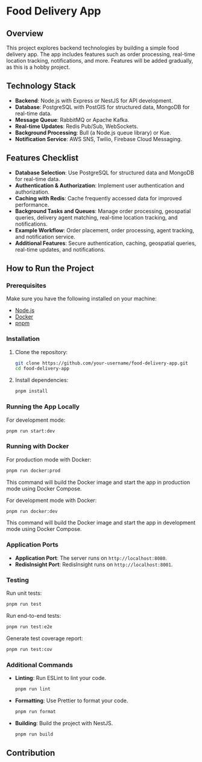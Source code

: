 # Food Delivery App

## Overview

This project explores backend technologies by building a simple food delivery app. The app includes features such as order processing, real-time location tracking, notifications, and more. Features will be added gradually, as this is a hobby project.

## Technology Stack

- **Backend**: Node.js with Express or NestJS for API development.
- **Database**: PostgreSQL with PostGIS for structured data, MongoDB for real-time data.
- **Message Queue**: RabbitMQ or Apache Kafka.
- **Real-time Updates**: Redis Pub/Sub, WebSockets.
- **Background Processing**: Bull (a Node.js queue library) or Kue.
- **Notification Service**: AWS SNS, Twilio, Firebase Cloud Messaging.

## Features Checklist

- **Database Selection**: Use PostgreSQL for structured data and MongoDB for real-time data.
- **Authentication & Authorization**: Implement user authentication and authorization.
- **Caching with Redis**: Cache frequently accessed data for improved performance.
- **Background Tasks and Queues**: Manage order processing, geospatial queries, delivery agent matching, real-time location tracking, and notifications.
- **Example Workflow**: Order placement, order processing, agent tracking, and notification service.
- **Additional Features**: Secure authentication, caching, geospatial queries, real-time updates, and notifications.

## How to Run the Project

### Prerequisites

Make sure you have the following installed on your machine:

- [Node.js](https://nodejs.org/en/download/)
- [Docker](https://www.docker.com/products/docker-desktop/)
- [pnpm](https://pnpm.io/installation)

### Installation

1. Clone the repository:

   ```bash
   git clone https://github.com/your-username/food-delivery-app.git
   cd food-delivery-app
   ```

2. Install dependencies:
   ```bash
   pnpm install
   ```

### Running the App Locally

For development mode:

```bash
pnpm run start:dev
```

### Running with Docker

For production mode with Docker:

```bash
pnpm run docker:prod
```

This command will build the Docker image and start the app in production mode using Docker Compose.

For development mode with Docker:

```bash
pnpm run docker:dev
```

This command will build the Docker image and start the app in development mode using Docker Compose.

### Application Ports

- **Application Port**: The server runs on `http://localhost:8080`.
- **RedisInsight Port**: RedisInsight runs on `http://localhost:8001`.

### Testing

Run unit tests:

```bash
pnpm run test
```

Run end-to-end tests:

```bash
pnpm run test:e2e
```

Generate test coverage report:

```bash
pnpm run test:cov
```

### Additional Commands

- **Linting**: Run ESLint to lint your code.

  ```bash
  pnpm run lint
  ```

- **Formatting**: Use Prettier to format your code.

  ```bash
  pnpm run format
  ```

- **Building**: Build the project with NestJS.
  ```bash
  pnpm run build
  ```

## Contribution

